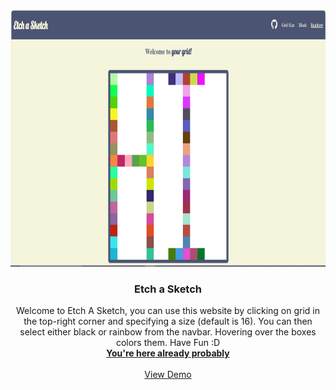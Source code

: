 <div align="center">
  <a href="https://github.com/Hossam-Allam/Etch-a-Sketch">
    <img src="pic.png" alt="Logo" width="510" height="410">
  </a>

<h3 align="center">Etch a Sketch</h3>

  <p align="center">
   Welcome to Etch A Sketch, you can use this website by clicking on grid in the top-right corner and specifying a size (default is 16). You can then select either black or rainbow from the navbar. Hovering over the boxes colors them. Have Fun :D
    <br />
    <a href="https://github.com/hossam-allam/rock-paper-scissors"><strong>You're here already probably</strong></a>
    <br />
    <br />
    <a href="https://hossam-allam.github.io/rock-paper-scissors/">View Demo</a>
  </p>
</div>


